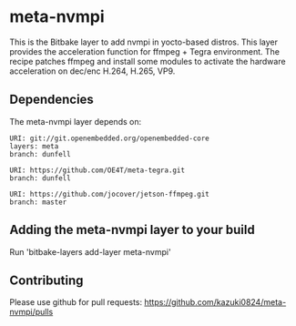 
meta-nvmpi
==========
This is the Bitbake layer to add nvmpi in yocto-based distros.
This layer provides the acceleration function for ffmpeg + Tegra environment. The recipe patches ffmpeg and install some modules to activate the hardware acceleration on dec/enc H.264, H.265, VP9.


Dependencies
------------
The meta-nvmpi layer depends on:

	URI: git://git.openembedded.org/openembedded-core
	layers: meta
	branch: dunfell

	URI: https://github.com/OE4T/meta-tegra.git
	branch: dunfell

	URI: https://github.com/jocover/jetson-ffmpeg.git
	branch: master

Adding the meta-nvmpi layer to your build
-----------------------------------------

Run 'bitbake-layers add-layer meta-nvmpi'

Contributing
------------

Please use github for pull requests: https://github.com/kazuki0824/meta-nvmpi/pulls
